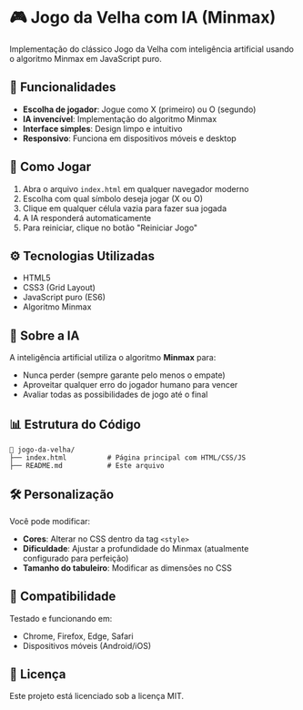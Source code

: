 # 🎮 Jogo da Velha com IA (Minmax)

Implementação do clássico Jogo da Velha com inteligência artificial usando o algoritmo Minmax em JavaScript puro.

## 🌟 Funcionalidades

- **Escolha de jogador**: Jogue como X (primeiro) ou O (segundo)
- **IA invencível**: Implementação do algoritmo Minmax
- **Interface simples**: Design limpo e intuitivo
- **Responsivo**: Funciona em dispositivos móveis e desktop

## 🚀 Como Jogar

1. Abra o arquivo `index.html` em qualquer navegador moderno
2. Escolha com qual símbolo deseja jogar (X ou O)
3. Clique em qualquer célula vazia para fazer sua jogada
4. A IA responderá automaticamente
5. Para reiniciar, clique no botão "Reiniciar Jogo"

## ⚙️ Tecnologias Utilizadas

- HTML5
- CSS3 (Grid Layout)
- JavaScript puro (ES6)
- Algoritmo Minmax

## 🤖 Sobre a IA

A inteligência artificial utiliza o algoritmo **Minmax** para:
- Nunca perder (sempre garante pelo menos o empate)
- Aproveitar qualquer erro do jogador humano para vencer
- Avaliar todas as possibilidades de jogo até o final

## 📊 Estrutura do Código

```plaintext
📂 jogo-da-velha/
├── index.html          # Página principal com HTML/CSS/JS
├── README.md           # Este arquivo
```

## 🛠️ Personalização

Você pode modificar:
- **Cores**: Alterar no CSS dentro da tag `<style>`
- **Dificuldade**: Ajustar a profundidade do Minmax (atualmente configurado para perfeição)
- **Tamanho do tabuleiro**: Modificar as dimensões no CSS

## 📱 Compatibilidade

Testado e funcionando em:
- Chrome, Firefox, Edge, Safari
- Dispositivos móveis (Android/iOS)

## 📜 Licença

Este projeto está licenciado sob a licença MIT.